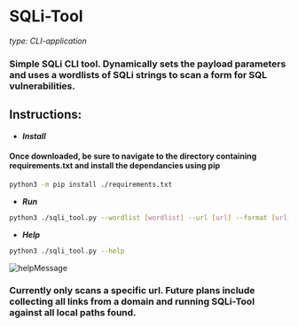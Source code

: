 # SQLi-Tool 
*type: CLI-application*
### Simple SQLi CLI tool. Dynamically sets the payload parameters and uses a wordlists of SQLi strings to scan a form for SQL vulnerabilities.



## **Instructions:**
- ***Install***
#### Once downloaded, be sure to navigate to the directory containing requirements.txt and install the dependancies using pip
```sh
python3 -m pip install ./requirements.txt
```

- ***Run***
```sh
python3 ./sqli_tool.py --wordlist [wordlist] --url [url] --format [url_encoded/json] --timeout [integer] --sleep [float]
```
- ***Help***
```sh
python3 ./sqli_tool.py --help
```
![helpMessage](https://github.com/user-attachments/assets/612eceba-cd81-4c40-9d62-394e2fda8333)

### Currently only scans a specific url. Future plans include collecting all links from a domain and running SQLi-Tool against all local paths found.
